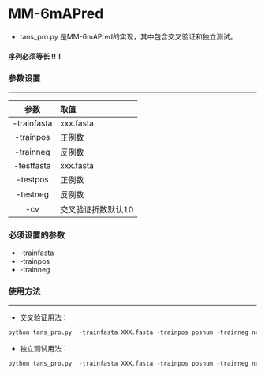 # MM-6mAPred

* tans_pro.py 是MM-6mAPred的实现，其中包含交叉验证和独立测试。
#### 序列必须等长 !!！
### 参数设置
*******************

|参数|取值|
|:-:|:-|  
|-trainfasta|xxx.fasta|    
-trainpos|    	正例数  
-trainneg|       	反例数  
-testfasta  | 	 xxx.fasta
-testpos   | 	正例数  
-testneg  |		反例数  
-cv   |		交叉验证折数默认10  
### 必须设置的参数
* -trainfasta
* -trainpos
* -trainneg
### 使用方法
*********************
* 交叉验证用法：
```py
python tans_pro.py  -trainfasta XXX.fasta -trainpos posnum -trainneg negnum -cv cv
```
* 独立测试用法：
```py
python tans_pro.py  -trainfasta XXX.fasta -trainpos posnum -trainneg negnum -testfasta XXX.fasta -testpos num -testneg num 
```
